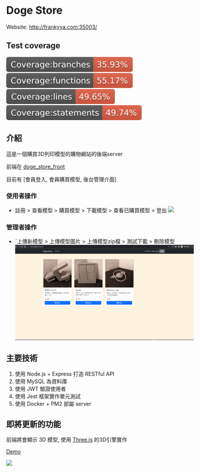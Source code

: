 # Doge Store

Website: http://frankyya.com:35003/

## Test coverage
![badge-branches](./coverage/badge-branches.svg)
![badge-functions](./coverage/badge-functions.svg)
![badge-lines](./coverage/badge-lines.svg)
![badge-statements](./coverage/badge-statements.svg)

## 介紹
這是一個購買3D列印模型的購物網站的後端server

前端在 [doge_store_front](https://github.com/franky3020/doge_store_front)

目前有 [會員登入, 會員購買模型, 後台管理介面]

### 使用者操作
* 註冊 > 查看模型 > 購買模型 >  下載模型 > 查看已購買模型 > 登出
![](doc/readmeGIF/buy-download_2.gif)

### 管理者操作
* ˋ上傳新模型 > 上傳模型圖片 > 上傳模型zip檔 > 測試下載 > 刪除模型
![](doc/readmeGIF/admin_create_delete.gif)


## 主要技術
1. 使用 Node.js + Express 打造 RESTful API
2. 使用 MySQL 為資料庫 
3. 使用 JWT 驗證使用者
4. 使用 Jest 框架實作單元測試
5. 使用 Docker + PM2 部屬 server


## 即將更新的功能
前端將會顯示 3D 模型, 使用 [Three.js](https://threejs.org/) 的3D引擎實作

[Demo](http://dogecoin.idv.tw:50020/)

![](doc/readmeGIF/will_update_3dView.gif)

